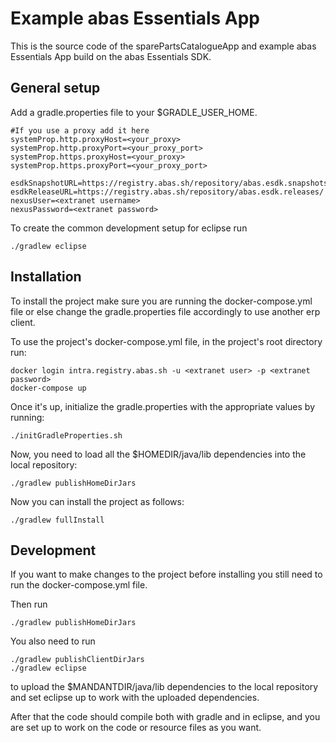 # Example abas Essentials App
This is the source code of the sparePartsCatalogueApp and example abas Essentials App build on the abas Essentials SDK.

## General setup
Add a gradle.properties file to your $GRADLE_USER_HOME.

```
#If you use a proxy add it here
systemProp.http.proxyHost=<your_proxy>
systemProp.http.proxyPort=<your_proxy_port>
systemProp.https.proxyHost=<your_proxy>
systemProp.https.proxyPort=<your_proxy_port>

esdkSnapshotURL=https://registry.abas.sh/repository/abas.esdk.snapshots/
esdkReleaseURL=https://registry.abas.sh/repository/abas.esdk.releases/
nexusUser=<extranet username>
nexusPassword=<extranet password>
```

To create the common development setup for eclipse run
```shell
./gradlew eclipse
```

## Installation
To install the project make sure you are running the docker-compose.yml file or else change the gradle.properties file accordingly to use another erp client.

To use the project's docker-compose.yml file, in the project's root directory run:
```shell
docker login intra.registry.abas.sh -u <extranet user> -p <extranet password>
docker-compose up
```

Once it's up, initialize the gradle.properties with the appropriate values by running:
```shell
./initGradleProperties.sh
```

Now, you need to load all the $HOMEDIR/java/lib dependencies into the local repository:
```shell
./gradlew publishHomeDirJars
```

Now you can install the project as follows:
```shell
./gradlew fullInstall
```
## Development
If you want to make changes to the project before installing you still need to run the docker-compose.yml file.

Then run
```shell
./gradlew publishHomeDirJars
```

You also need to run
```shell
./gradlew publishClientDirJars
./gradlew eclipse
```
to upload the $MANDANTDIR/java/lib dependencies to the local repository and set eclipse up to work with the uploaded dependencies.

After that the code should compile both with gradle and in eclipse, and you are set up to work on the code or resource files as you want.
